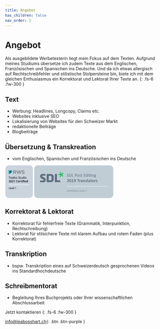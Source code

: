 ```yaml
---
title: Angebot
has_children: false
nav_order: 2
---
```


# Angebot

Als ausgebildete Werbetexterin liegt mein Fokus auf dem Texten. Aufgrund meines Studiums übersetze ich zudem Texte aus dem Englischen, Französischen und Spanischen ins Deutsche. Und da ich etwas allergisch auf Rechtschreibfehler und stilistische Stolpersteine bin, biete ich mit dem gleichen Enthusiasmus ein Korrektorat und Lektorat Ihrer Texte an.
{: .fs-6 .fw-300 }

## Text

- Werbung: Headlines, Longcopy, Claims etc.
- Websites inklusive SEO
- Lokalisierung von Websites für den Schweizer Markt
- redaktionelle Beiträge
- Blogbeiträge

## Übersetzung & Transkreation

- vom Englischen, Spanischen und Französischen ins Deutsche

![](images/trados-studio-2021-certified-level-1-badge2-rws.png)
![](images/SDL_badges_Postediting_Cert_280X116.jpg)

## Korrektorat & Lektorat

- Korrektorat für fehlerfreie Texte (Grammatik, Interpunktion, Rechtschreibung)
- Lektorat für stilsichere Texte mit klarem Aufbau und rotem Faden (plus Korrektorat)

## Transkription

- bspw. Transkription eines auf Schweizerdeutsch gesprochenen Videos ins Standardhochdeutsche

## Schreibmentorat

- Begleitung Ihres Buchprojekts oder Ihrer wissenschaftlichen Abschlussarbeit


Jetzt kontaktieren
{: .fs-6 .fw-300 }

[info@leabosshart.ch](mailto:info@leabosshart.ch){: .btn .btn-purple }

<!-- Google tag (gtag.js) -->
<script async src="https://www.googletagmanager.com/gtag/js?id=AW-11385788455"></script>
<script>
  window.dataLayer = window.dataLayer || [];
  function gtag(){dataLayer.push(arguments);}
  gtag('js', new Date());

  gtag('config', 'AW-11385788455');
</script>
